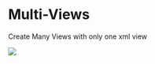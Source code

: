 # Multi-Views
Create Many Views with only one xml view

[![](https://jitpack.io/v/suvDev/Multi-Views.svg)](https://jitpack.io/#suvDev/Multi-Views)
